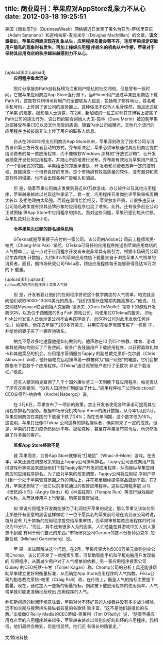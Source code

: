 title: 商业周刊：苹果应对AppStore乱象力不从心
date: 2012-03-18 19:25:51
---

<p style="margin-top:0px;margin-bottom:1em;padding-top:0px;padding-right:0px;padding-bottom:0px;padding-left:0px;">
	美国《商业周刊》（BusinessWeek）网络版近日发表了署名为亚当-萨塔里亚诺 （Adam Satariano）和道格拉斯-麦克米伦（Douglas MacMillan）的文章。<span style="margin-top:0px;margin-right:0px;margin-bottom:0px;margin-left:0px;padding-top:0px;padding-right:0px;padding-bottom:0px;padding-left:0px;font-weight:bold;">该文章指出，苹果应用商店现在乱象丛生，应用程序质量良莠不齐，违反苹果规定窃取用户隐私的现象时有发生。再加上操纵应用程 序排名的机构从中作梗，苹果对于保持其应用商店的秩序越来越感到力不从心。</span>
</p>
<p style="margin-top:0px;margin-bottom:1em;padding-top:0px;padding-right:0px;padding-bottom:0px;padding-left:0px;">
	<br />
</p>
<div style="margin-top:0px;margin-right:0px;margin-bottom:0px;margin-left:0px;padding-top:0px;padding-right:0px;padding-bottom:0px;padding-left:0px;text-align:left;">
	[upload]60[/upload]
</div>
<p style="margin-top:0px;margin-bottom:1em;padding-top:0px;padding-right:0px;padding-bottom:0px;padding-left:0px;text-indent:2em;">
	<strong style="margin-top:0px;margin-right:0px;margin-bottom:0px;margin-left:0px;padding-top:0px;padding-right:0px;padding-bottom:0px;padding-left:0px;">应用程序鱼龙混杂</strong>
</p>
<p style="margin-top:0px;margin-bottom:1em;padding-top:0px;padding-right:0px;padding-bottom:0px;padding-left:0px;text-indent:2em;">
	照片分享服务Path自我标榜为注重用户隐私的社交网络，但是曾有一段时间，它被苹果应用商店App Store强行撤下。当iPhone用户通过苹果应用商店<span class="a-tips-Article-QQ" style="margin-top:0px;margin-right:0px;margin-bottom:0px;margin-left:0px;padding-top:0px;padding-right:0px;padding-bottom:0px;padding-left:0px;">下载</span>Path 时，这款软件悄悄地将用户的全部联系人信息，包括电子邮件地址、姓名和手机号码，上传到了该公司的服务器上。这种做法不仅令人毛骨悚然，而且还违反了苹果 的规定。据知情人士透露，在2月，新加坡的一位工程师在其博客上披露了Path公司的违法行为，该公司的联合创始人大卫-莫林（Dave Morin）被迫到苹果总部接受苹果CEO以及其他高管的质询。随着Path公司被曝光，其他几个流行的应用程序也被披露非法上传了用户的联系人信息。
</p>
<p style="margin-top:0px;margin-bottom:1em;padding-top:0px;padding-right:0px;padding-bottom:0px;padding-left:0px;text-indent:2em;">
	自从在2008年推出应用商店App Store以来，苹果深刻改变了技术公司与消费者和第三方开发者互动的方式。乔布斯决定，苹果必须审核通过其应用商店提供给消费者的每一款应用程序，而不像<span style="margin-top:0px;margin-right:0px;margin-bottom:0px;margin-left:0px;padding-top:0px;padding-right:0px;padding-bottom:0px;padding-left:0px;"><span class="a-tips-Article-QQ" style="margin-top:0px;margin-right:0px;margin-bottom:0px;margin-left:0px;padding-top:0px;padding-right:0px;padding-bottom:0px;padding-left:0px;">微软</span></span>Windows 那样的“开放式沙箱”，让开发者随意开发任何应用程序，并随心所欲地进行发布。乔布斯有效地为苹果用户建立了一个封闭式的花园。苹果给出的郑重承诺是，开 发者和消费者放弃一定的控制权，就能换取一个培养良好的市场。这个市场拥有较高质量的软件，没有漏洞和恶意软件的侵袭，也不会出现各种广告噱头和骗局。
</p>
<p style="margin-top:0px;margin-bottom:1em;padding-top:0px;padding-right:0px;padding-bottom:0px;padding-left:0px;text-indent:2em;">
	但 是，随着苹果应用商店发展到将近60万款游戏、办公软件以及其他应用程序，苹果越来越难以兑现这种承诺了。曾一度，应用程序开发商批评苹果审核周期太长以 及拒绝理由太牵强。而现在事情恰恰相反，苹果放水严重，让很多违反该公司隐私政策或有损其品牌形象的应用程序也混了进来。此外，还有很多创业公司正试图操 纵App Store中应用程序的排名。面对这些问题，苹果已感到焦头烂额。苹果拒绝对此发表评论。
</p>
<p style="margin-top:0px;margin-bottom:1em;padding-top:0px;padding-right:0px;padding-bottom:0px;padding-left:0px;text-indent:2em;">
	<strong style="margin-top:0px;margin-right:0px;margin-bottom:0px;margin-left:0px;padding-top:0px;padding-right:0px;padding-bottom:0px;padding-left:0px;">令苹果焦头烂额的排名操纵机构</strong>
</p>
<p style="margin-top:0px;margin-bottom:1em;padding-top:0px;padding-right:0px;padding-bottom:0px;padding-left:0px;text-indent:2em;">
	GTekna就是苹果疲于应付的一家公司。该公司由<span style="margin-top:0px;margin-right:0px;margin-bottom:0px;margin-left:0px;padding-top:0px;padding-right:0px;padding-bottom:0px;padding-left:0px;"><span class="a-tips-Article-QQ" style="margin-top:0px;margin-right:0px;margin-bottom:0px;margin-left:0px;padding-top:0px;padding-right:0px;padding-bottom:0px;padding-left:0px;">Adobe</span></span>公 司前工程师常民-帕克（Chang-Min Pak）掌舵。GTekna可将任何应用程序推送到苹果应用商店的人气榜单上。这一点对于应用程序开发者来说非常具有吸引力。根据市场研究公司尼尔森的统 计数据，大约63%的苹果应用商店下载量来自于浏览苹果人气榜单的消费者。而且，据市场研究公司Fiksu称，顶级应用程序每天能够获得高达10万次的下 载量。
</p>
<div class="mbArticleSharePic " style="margin-top:0px;margin-right:0px;margin-bottom:0px;margin-left:0px;padding-top:0px;padding-right:0px;padding-bottom:0px;padding-left:0px;width:405px;text-align:left;">
	[upload]61[/upload]
</div>
<p style="margin-top:0px;margin-bottom:1em;padding-top:0px;padding-right:0px;padding-bottom:0px;padding-left:0px;font-size:10pt;font-family:宋体;text-align:left;">
	<span style="margin-top:0px;margin-right:0px;margin-bottom:0px;margin-left:0px;padding-top:0px;padding-right:0px;padding-bottom:0px;padding-left:0px;font-size:12px;">GTekna成功将应用程序推上苹果人气榜</span>
</p>
<p style="margin-top:0px;margin-bottom:1em;padding-top:0px;padding-right:0px;padding-bottom:0px;padding-left:0px;text-indent:2em;">
	但 是，开发者要让他们的应用程序挤进这个数字商店的人气榜单，帕克就会向他们收取9000-13000美元的费用。“我们很擅长在短期内推高排名。”他说。 社交网络Myspace联合创始人克里斯-德沃夫（Chris DeWolfe）领导下的游戏开发商SGN，以及位于西雅图的Big Fish 游戏公司，均使用过GTekna的服务。（Big Fish公司发言人已表示该公司不会再这样做了，而SGN公司对此未发表任何评论。）帕克称，他在去年赚了200多万美元，并用它在帕罗奥图市买了一栋房 子，并给他的妻子买了一辆奔驰轿车。
</p>
<p style="margin-top:0px;margin-bottom:1em;padding-top:0px;padding-right:0px;padding-bottom:0px;padding-left:0px;text-indent:2em;">
	帕克不愿过多地透露他是如何做到的。他声称在10 到15个宗教、体育、游戏和其他网站均购买了广告空间。很多广告鼓励用户下载应用程序，以获得赢取礼物卡和其他奖品的机会。应用程序营销服务Tapjoy 的副总裁克里斯-克尔曼（Chris Akhavan）声称，他怀疑帕克远程操纵着一群被称为“僵尸网络”的电脑，它们会按照指令下载数千个应用程序。GTekna“通过假冒账户进行了无数次 非法下载活动。”他说。
</p>
<p style="margin-top:0px;margin-bottom:1em;padding-top:0px;padding-right:0px;padding-bottom:0px;padding-left:0px;text-indent:2em;">
	还有人猜测帕克雇佣了几千个国外廉价劳工一天到晚下载应用程序。帕克否认了所有这些猜测。“没有人知道他们到底做了什么。”应用程序推广公司Iddiction的CEO安德烈-纳伯格（Andrej Nabergoj）说。
</p>
<p style="margin-top:0px;margin-bottom:1em;padding-top:0px;padding-right:0px;padding-bottom:0px;padding-left:0px;text-indent:2em;">
	在 2月6日，苹果宣布了一项新的政策，禁止开发者使用各种承诺可提高其应用程序排名的服务。根据市场研究机构App Annie的统计数据，从今年1月到2月，苹果应用商店在美国的下载量下跌了24%；而在去年同期，这个数字仅为15%。这说明，苹果打压像GTekna 公司这样的排名操纵者，确实带来了一定的成效。但是，苹果的打击力度仍然远远不够。据帕克称，甚至在苹果发布禁令后，他仍然发展了许多新的客户。
</p>
<p style="margin-top:0px;margin-bottom:1em;padding-top:0px;padding-right:0px;padding-bottom:0px;padding-left:0px;text-indent:2em;">
	<strong style="margin-top:0px;margin-right:0px;margin-bottom:0px;margin-left:0px;padding-top:0px;padding-right:0px;padding-bottom:0px;padding-left:0px;">监督App Store经验不足</strong>
</p>
<p style="margin-top:0px;margin-bottom:1em;padding-top:0px;padding-right:0px;padding-bottom:0px;padding-left:0px;text-indent:2em;">
	就 苹果而言，监督App Store就像玩“打地鼠”（Whac-A-Mole）游戏。在去年，苹果还通过调整政策来阻止Tapjoy公司操纵排名。Tapjoy公司通过向用户提 供游戏币等奖品来鼓励他们下载Tapjoy客户开发的应用程序，从而操纵苹果应用商店的应用程序排名。为了应对苹果的政策调整，Tapjoy公司将应用程 序用户导引到一个处于苹果管辖范围之外的网站上，并在那里继续提供奖品鼓励下载。在2月，苹果还删除了一批它以前审核通过的假冒应用程序。这些应用程序冠 以与《愤怒的小鸟》（Angry Birds）和《神庙狂奔》（Temple Run）等流行游戏相近的名称，从而诱使用户上当受骗，购买其假冒游戏。
</p>
<p style="margin-top:0px;margin-bottom:1em;padding-top:0px;padding-right:0px;padding-bottom:0px;padding-left:0px;text-indent:2em;">
	如 果说应用程序开发商能够为了利润绕开苹果的规定，那么苹果又该如何阻止那些怀有恶意的黑客这样做呢？一位不愿具名的苹果前经理在谈到该公司时说，每月会有 几千款新的应用程序提交给苹果审核，而苹果审核每款应用程序的时间仅为15分钟。“而且，其中还有很多人为的因素，人们总能在其游戏中加入别人意想不到或 有利于他们自己的东西。”市场研究公司Gartner的技术分析师迈克尔-加藤伯格（Michael Gartenberg）说。
</p>
<p style="margin-top:0px;margin-bottom:1em;padding-top:0px;padding-right:0px;padding-bottom:0px;padding-left:0px;text-indent:2em;">
	苹 果一直试图解决这个问题。在2月，苹果斥资大约5000万美元收购创业公司Chomp，该公司开发了一款搜索引擎，可帮助智能手机和平板电脑用户发现新的 应用程序，从而减少用户对于人气榜单的依赖。另一家应用程序搜索公司Quixey 的CEO托默-卡甘（Tomer Kagan）称，Chomp公司的分析工具还能够帮助苹果建立更好的衡量标准，从而确定App Store应用程序的人气指数。Fiksu公司的副总裁克莱格-帕里（Craig Palli）称，在传统上，衡量人气的指标主要是下载量。现在，通过加入一些新的衡量指标，例如被下载应用程序的使用频率，人气榜单就可能更准确地反映出 应用程序的人气。
</p>
乔布斯创造的封闭环境意味着，苹果对付不怀好意的入侵者并没有多少战斗经验，远不如长期与搜索排名操纵者较量的<span style="margin-top:0px;margin-right:0px;margin-bottom:0px;margin-left:0px;padding-top:0px;padding-right:0px;padding-bottom:0px;padding-left:0px;"><span class="a-tips-Article-QQ" style="margin-top:0px;margin-right:0px;margin-bottom:0px;margin-left:0px;padding-top:0px;padding-right:0px;padding-bottom:0px;padding-left:0px;">谷歌</span></span>经 验丰富。“这不是他们最擅长的东西。”出版商O’Reilly Media的CEO蒂姆-奥莱利（Tim O’Reilly）说，“随着苹果应用商店里的应用程序越来越多，苹果越来越难以辨别出好的和坏的应用程序。我相信，他们最终会做到，但是很显然，他们还 有很长的路要走。”<br style="margin-top:0px;margin-right:0px;margin-bottom:0px;margin-left:0px;padding-top:0px;padding-right:0px;padding-bottom:0px;padding-left:0px;" />
<br style="margin-top:0px;margin-right:0px;margin-bottom:0px;margin-left:0px;padding-top:0px;padding-right:0px;padding-bottom:0px;padding-left:0px;" />
文/腾讯科技